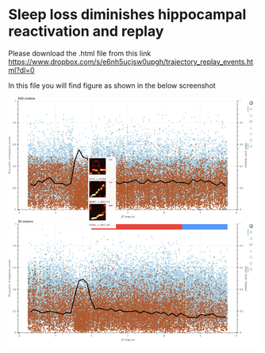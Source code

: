 # Sleep loss diminishes hippocampal reactivation and replay

Please download the .html file from this link
https://www.dropbox.com/s/e6nh5ucjsw0upgh/trajectory_replay_events.html?dl=0

In this file you will find figure as shown in the below screenshot

![Example Image](replay_events_screenshot.png)